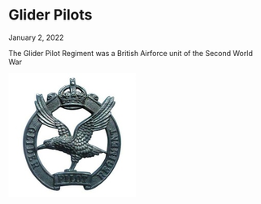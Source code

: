 # Glider Pilots
January 2, 2022

The Glider Pilot Regiment was a British Airforce unit of the Second World War

![Glider Pilot Regiment Badge](assets/gprb.jpeg "Glider Pilot Regiment Badge")
